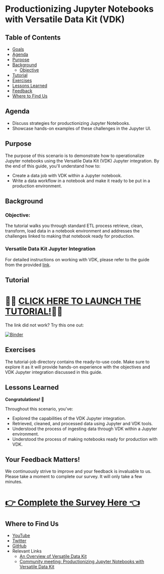 # Productionizing Jupyter Notebooks with Versatile Data Kit (VDK)

## Table of Contents
- [Goals](#Goals)
- [Agenda](#Agenda)
- [Purpose](#Purpose)
- [Background](#Background)
  * [Objective](#Objective)
- [Tutorial](#Tutorial)
- [Exercises](#Exercises)
- [Lessons Learned](#Lessons-Learned)
- [Feedback](#Feedback)
- [Where to Find Us](#Where-to-Find-Us)

## Agenda
- Discuss strategies for productionizing Jupyter Notebooks.
- Showcase hands-on examples of these challenges in the Jupyter UI.

## Purpose
The purpose of this scenario is to demonstrate how to operationalize Jupyter notebooks using the Versatile Data Kit (VDK) Jupyter integration.
By the end of this guide, you'll understand how to:
* Create a data job with VDK within a Jupyter notebook.
* Write a data workflow in a notebook and make it ready to be put in a production environment.

## Background
### Objective:
The tutorial walks you through standard ETL process retrieve,
clean, transform, load data in a notebook environment and addresses
the challenges linked to making that notebook ready for production.


### Versatile Data Kit Jupyter Integration
For detailed instructions on working with VDK, please refer to the guide from the provided [link](../../projects/vdk-plugins/vdk-jupyter/getting-started.ipynb).

## Tutorial
# **🌟🚀 [CLICK HERE TO LAUNCH THE TUTORIAL!](https://mybinder.org/v2/gh/versatile-data-kit-demo/productionizing-jupyter-notebooks/HEAD?labpath=tutorial-job%2F10_notebook.ipynb)🚀🌟**

The link did not work?
Try this one out:

[![Binder](https://mybinder.org/badge_logo.svg)](https://notebooks.gesis.org/binder/v2/gh/versatile-data-kit-demo/productionizing-jupyter-notebooks/HEAD?labpath=tutorial-job%2F10_notebook.ipynb)


## Exercises
The tutorial-job directory contains the ready-to-use code. Make sure to explore it as it will provide hands-on experience with the objectives and VDK Jupyter integration discussed in this guide.

## Lessons Learned
**Congratulations! 🎉**

Throughout this scenario, you've:
* Explored the capabilities of the VDK Jupyter integration.
* Retrieved, cleaned, and processed data using Jupyter and VDK tools.
* Understood the process of ingesting data through VDK within a Jupyter environment.
* Understood the process of making notebooks ready for production with VDK.

## Your Feedback Matters!

We continuously strive to improve and your feedback is invaluable to us. Please take a moment to complete our survey. It will only take a few minutes.
# [**👉 Complete the Survey Here 👈**](https://forms.office.com/Pages/ResponsePage.aspx?id=yjiRs-48Skuk1s2D2d1i8AGV0VaygrpPnt7Tz5bBbeBUNFA5NkU3QzlNWEQyUFJCTTQwRUszWk9GUS4u)


## Where to Find Us
- [YouTube](https://www.youtube.com/channel/UCasf2Q7X8nF7S4VEmcTHJ0Q/about)
- [Twitter](https://twitter.com/vdkproject)
- [GitHub](https://github.com/vmware/versatile-data-kit)
- Relevant Links
  - [An Overview of Versatile Data Kit](https://towardsdatascience.com/an-overview-of-versatile-data-kit-a812cfb26de7)
  - [Community meeting: Productionizing Jupyter Notebooks with Versatile Data Kit](https://www.youtube.com/watch?v=U6M6UzsoiqY)
